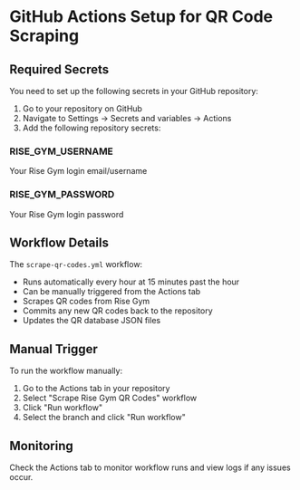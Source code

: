 # GitHub Actions Setup for QR Code Scraping

## Required Secrets

You need to set up the following secrets in your GitHub repository:

1. Go to your repository on GitHub
2. Navigate to Settings → Secrets and variables → Actions
3. Add the following repository secrets:

### RISE_GYM_USERNAME
Your Rise Gym login email/username

### RISE_GYM_PASSWORD  
Your Rise Gym login password

## Workflow Details

The `scrape-qr-codes.yml` workflow:
- Runs automatically every hour at 15 minutes past the hour
- Can be manually triggered from the Actions tab
- Scrapes QR codes from Rise Gym
- Commits any new QR codes back to the repository
- Updates the QR database JSON files

## Manual Trigger

To run the workflow manually:
1. Go to the Actions tab in your repository
2. Select "Scrape Rise Gym QR Codes" workflow
3. Click "Run workflow"
4. Select the branch and click "Run workflow"

## Monitoring

Check the Actions tab to monitor workflow runs and view logs if any issues occur.